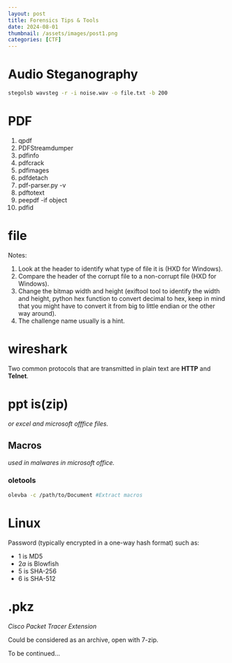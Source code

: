 ```yaml
---
layout: post
title: Forensics Tips & Tools
date: 2024-08-01 
thumbnail: /assets/images/post1.png
categories: [CTF]
---
```


# Audio Steganography

```bash
stegolsb wavsteg -r -i noise.wav -o file.txt -b 200
```

# **PDF**

1. qpdf
2. PDFStreamdumper
3. pdfinfo
4. pdfcrack
5. pdfimages
6. pdfdetach
7. pdf-parser.py -v <file>
8. pdftotext
9. peepdf -if <filename>object <value>
10. pdfid

# file

Notes:

1. Look at the header to identify what type of file it is (HXD for Windows).
2. Compare the header of the corrupt file to a non-corrupt file (HXD for Windows).
3. Change the bitmap width and height (exiftool tool to identify the width and height, python hex function to convert decimal to hex, keep in mind that you might have to convert it from big to little endian or the other way around).
4. The challenge name usually is a hint.

# wireshark
Two common protocols that are transmitted in plain text are **HTTP** and **Telnet**.

# ppt is(zip)

*or excel and microsoft offfice files.*

## Macros

*used in malwares in microsoft office.*

### oletools

```bash
olevba -c /path/to/Document #Extract macros
```

# Linux

Password (typically encrypted in a one-way hash format) such as:

- $1$ is MD5
- $2a$ is Blowfish
- $5$ is SHA-256
- $6$ is SHA-512

# .pkz

*Cisco Packet Tracer Extension*

Could be considered as an archive, open with 7-zip.

To be continued...